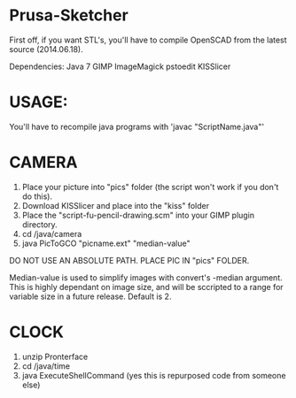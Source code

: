 Prusa-Sketcher
==============

First off, if you want STL's, you'll have to compile OpenSCAD from the latest source (2014.06.18).

Dependencies: Java 7 GIMP ImageMagick pstoedit KISSlicer

USAGE:
=============
You'll have to recompile java programs with 'javac "ScriptName.java"'

CAMERA
============
1) Place your picture into "pics" folder (the script won't work if you don't do this).
2) Download KISSlicer and place into the "kiss" folder
3) Place the "script-fu-pencil-drawing.scm" into your GIMP plugin directory.
4) cd /java/camera
5) java PicToGCO "picname.ext" "median-value" 

DO NOT USE AN ABSOLUTE PATH. PLACE PIC IN "pics" FOLDER.

Median-value is used to simplify images with convert's -median argument. This is highly dependant on image size, and will be sccripted to a range for variable size in a future release. Default is 2.

CLOCK
===========
1) unzip Pronterface
1) cd /java/time
2) java ExecuteShellCommand (yes this is repurposed code from someone else)
